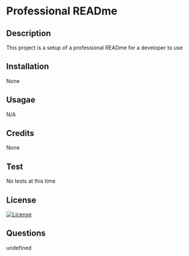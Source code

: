 # Professional READme

  ## Description
  This project is a setup of a professional READme for a developer to use

  ## Installation
  None

  ## Usagae
  N/A

  ## Credits
  None

  ## Test
  No tests at this time

  ## License
  [![License](https://img.shields.io/badge/License-MIT-blue.svg)](https://opensource.org/licenses/MIT)

  ## Questions
  undefined

